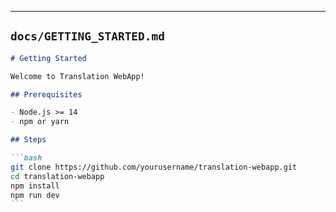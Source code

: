 ---

## `docs/GETTING_STARTED.md`

````markdown
# Getting Started

Welcome to Translation WebApp!

## Prerequisites

- Node.js >= 14
- npm or yarn

## Steps

```bash
git clone https://github.com/yourusername/translation-webapp.git
cd translation-webapp
npm install
npm run dev
```
````
